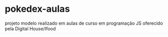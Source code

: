# pokedex-aulas
projeto modelo realizado em aulas de curso em programação JS oferecido pela Digital House/Ifood
